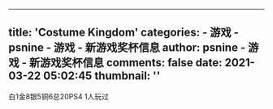 
---
title: 'Costume Kingdom'
categories: 
    - 游戏
    - psnine - 游戏 - 新游戏奖杯信息
author: psnine - 游戏 - 新游戏奖杯信息
comments: false
date: 2021-03-22 05:02:45
thumbnail: ''
---

<div>   
白1金8银5铜6总20PS4 1人玩过  
</div>
            